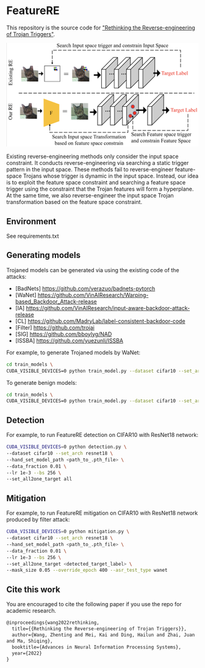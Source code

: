 # FeatureRE
This repository is the source code for ["Rethinking the Reverse-engineering of Trojan Triggers"](https://arxiv.org/abs/2210.15127).

![overview](./image/overview.png)

Existing reverse-engineering methods only consider the input space constraint. It conducts
reverse-engineering via searching a static trigger pattern in the input space. These methods fail to
reverse-engineer feature-space Trojans whose trigger is dynamic in the input space. Instead, our idea
is to exploit the feature space constraint and searching a feature space trigger using the constraint
that the Trojan features will form a hyperplane. At the same time, we also reverse-engineer the input
space Trojan transformation based on the feature space constraint. 

## Environment
See requirements.txt

## Generating models
Trojaned models can be generated via using the existing code of the attacks:

- [BadNets] https://github.com/verazuo/badnets-pytorch  
- [WaNet] https://github.com/VinAIResearch/Warping-based_Backdoor_Attack-release  
- [IA] https://github.com/VinAIResearch/input-aware-backdoor-attack-release  
- [CL] https://github.com/MadryLab/label-consistent-backdoor-code  
- [Filter] https://github.com/trojai  
- [SIG] https://github.com/bboylyg/NAD  
- [ISSBA] https://github.com/yuezunli/ISSBA  

For example, to generate Trojaned models by WaNet:
```bash
cd train_models \
CUDA_VISIBLE_DEVICES=0 python train_model.py --dataset cifar10 --set_arch resnet18 --pc 0.1
```
To generate benign models:
```bash
cd train_models \
CUDA_VISIBLE_DEVICES=0 python train_model.py --dataset cifar10 --set_arch resnet18 --pc 0
```

## Detection

For example, to run FeatureRE detection on CIFAR10 with ResNet18 network:

```bash
CUDA_VISIBLE_DEVICES=0 python detection.py \
--dataset cifar10 --set_arch resnet18 \
--hand_set_model_path <path_to_.pth_file> \
--data_fraction 0.01 \
--lr 1e-3 --bs 256 \
--set_all2one_target all
```

## Mitigation

For example, to run FeatureRE mitigation on CIFAR10 with ResNet18 network produced by filter attack:

```bash
CUDA_VISIBLE_DEVICES=0 python mitigation.py \
--dataset cifar10 --set_arch resnet18 \
--hand_set_model_path <path_to_.pth_file> \
--data_fraction 0.01 \
--lr 1e-3 --bs 256 \
--set_all2one_target <detected_target_label> \
--mask_size 0.05 --override_epoch 400 --asr_test_type wanet
```

## Cite this work
You are encouraged to cite the following paper if you use the repo for academic research.

```
@inproceedings{wang2022rethinking,
  title={{Rethinking the Reverse-engineering of Trojan Triggers}},
  author={Wang, Zhenting and Mei, Kai and Ding, Hailun and Zhai, Juan and Ma, Shiqing},
  booktitle={Advances in Neural Information Processing Systems},
  year={2022}
}
```
